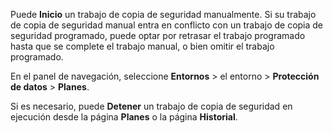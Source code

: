 Puede **Inicio** un trabajo de copia de seguridad manualmente. Si su trabajo de copia de seguridad manual entra en conflicto con un trabajo de copia de seguridad programado, puede optar por retrasar el trabajo programado hasta que se complete el trabajo manual, o bien omitir el trabajo programado.

En el panel de navegación, seleccione **Entornos** \> el entorno \> **Protección de datos** \> **Planes**.

Si es necesario, puede **Detener** un trabajo de copia de seguridad en ejecución desde la página **Planes** o la página **Historial**.
